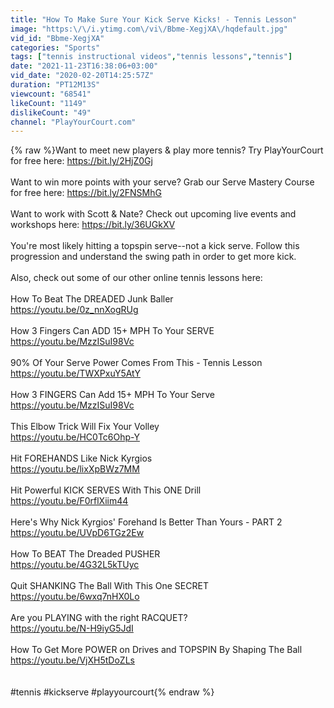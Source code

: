 ```yaml
---
title: "How To Make Sure Your Kick Serve Kicks! - Tennis Lesson"
image: "https:\/\/i.ytimg.com\/vi\/Bbme-XegjXA\/hqdefault.jpg"
vid_id: "Bbme-XegjXA"
categories: "Sports"
tags: ["tennis instructional videos","tennis lessons","tennis"]
date: "2021-11-23T16:38:06+03:00"
vid_date: "2020-02-20T14:25:57Z"
duration: "PT12M13S"
viewcount: "68541"
likeCount: "1149"
dislikeCount: "49"
channel: "PlayYourCourt.com"
---
```

{% raw %}Want to meet new players &amp; play more tennis?  Try PlayYourCourt for free here: <a rel="nofollow" target="blank" href="https://bit.ly/2HjZ0Gj">https://bit.ly/2HjZ0Gj</a><br /><br />Want to win more points with your serve? Grab our Serve Mastery Course for free here: <a rel="nofollow" target="blank" href="https://bit.ly/2FNSMhG">https://bit.ly/2FNSMhG</a><br /><br />Want to work with Scott &amp; Nate? Check out upcoming live events and workshops here: <a rel="nofollow" target="blank" href="https://bit.ly/36UGkXV">https://bit.ly/36UGkXV</a><br /><br />You're most likely hitting a topspin serve--not a kick serve. Follow this progression and understand the swing path in order to get more kick.<br /><br />Also, check out some of our other online tennis lessons here:<br /><br />How To Beat The DREADED Junk Baller<br /><a rel="nofollow" target="blank" href="https://youtu.be/0z_nnXogRUg">https://youtu.be/0z_nnXogRUg</a><br /><br />How 3 Fingers Can ADD 15+ MPH To Your SERVE<br /><a rel="nofollow" target="blank" href="https://youtu.be/MzzISuI98Vc">https://youtu.be/MzzISuI98Vc</a><br /><br />90% Of Your Serve Power Comes From This - Tennis Lesson<br /><a rel="nofollow" target="blank" href="https://youtu.be/TWXPxuY5AtY">https://youtu.be/TWXPxuY5AtY</a><br /><br />How 3 FINGERS Can Add 15+ MPH To Your Serve<br /><a rel="nofollow" target="blank" href="https://youtu.be/MzzISuI98Vc">https://youtu.be/MzzISuI98Vc</a><br /><br />This Elbow Trick Will Fix Your Volley<br /><a rel="nofollow" target="blank" href="https://youtu.be/HC0Tc6Ohp-Y">https://youtu.be/HC0Tc6Ohp-Y</a><br /><br />Hit FOREHANDS Like Nick Kyrgios<br /><a rel="nofollow" target="blank" href="https://youtu.be/lixXpBWz7MM">https://youtu.be/lixXpBWz7MM</a><br /><br />Hit Powerful KICK SERVES With This ONE Drill<br /><a rel="nofollow" target="blank" href="https://youtu.be/F0rflXiim44">https://youtu.be/F0rflXiim44</a><br /><br />Here's Why Nick Kyrgios' Forehand Is Better Than Yours - PART 2<br /><a rel="nofollow" target="blank" href="https://youtu.be/UVpD6TGz2Ew">https://youtu.be/UVpD6TGz2Ew</a><br /><br />How To BEAT The Dreaded PUSHER<br /><a rel="nofollow" target="blank" href="https://youtu.be/4G32L5kTUyc">https://youtu.be/4G32L5kTUyc</a><br /><br />Quit SHANKING The Ball With This One SECRET<br /><a rel="nofollow" target="blank" href="https://youtu.be/6wxq7nHX0Lo">https://youtu.be/6wxq7nHX0Lo</a><br /><br />Are you PLAYING with the right RACQUET?<br /><a rel="nofollow" target="blank" href="https://youtu.be/N-H9iyG5JdI">https://youtu.be/N-H9iyG5JdI</a><br /><br />How To Get More POWER on Drives and TOPSPIN By Shaping The Ball<br /><a rel="nofollow" target="blank" href="https://youtu.be/VjXH5tDoZLs">https://youtu.be/VjXH5tDoZLs</a><br /><br /><br />#tennis #kickserve #playyourcourt{% endraw %}
